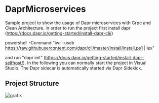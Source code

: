# DaprMicroservices

Sample project to show the usage of Dapr microservices with Grpc and Clean Architecture.
In order to run the project first install dapr (https://docs.dapr.io/getting-started/install-dapr-cli/)

powershell -Command "iwr -useb https://raw.githubusercontent.com/dapr/cli/master/install/install.ps1 | iex"

and run "dapr init" (https://docs.dapr.io/getting-started/install-dapr-selfhost/).
In the following you can normally start the project in Visual Studio. The Dapr sidecar is automatically started via Dapr Sidekick.

## Project Structure

![grafik](https://user-images.githubusercontent.com/106377614/209716594-81106af8-4d0f-49e0-89bc-044ad229cdd2.png)
